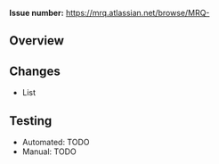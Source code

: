 <!-- 
For the Title of this PR: We use Conventional Commits https://www.conventionalcommits.org/en/v1.0.0/ 
Format:<type>[optional scope]: <description>
Example:feat(marketing): support dotdigital channel extension
Common types are:feat, fix, chore.
-->
**Issue number:** https://mrq.atlassian.net/browse/MRQ-<number>

## Overview
<!-- 1 or 2 sentences on why we are doing this change, and what it is at high level-->

## Changes
<!-- More in depth, can include any miscellaneous changes -->
- List

## Testing
- Automated: TODO
- Manual: TODO 
<!-- Include screenshots if applicable -->

<!-- Uncomment below if applicable: Configuration, database migration scripts, or other manual actions to perform on release -->
<!--
## Actions to perform on release
- [ ] Example
-->

<!-- Uncomment below if applicable -->
<!--
## Related PRs
- List
-->
